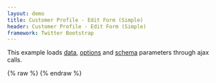 ```yaml
---
layout: demo
title: Customer Profile - Edit Form (Simple)
header: Customer Profile - Edit Form (Simple)
framework: Twitter Bootstrap
---
```


This example loads <a href="data.json" target="_source">data</a>, <a href="simple-options.json" target="_source">options</a> and <a href="schema.json" target="_source">schema</a> parameters through ajax calls.
<div id="field1"> </div>
{% raw %}
<script type="text/javascript" id="field1-script">
    $("#field1").alpaca({
        "dataSource": "./data.json",
        "optionsSource": "./simple-options.json",
        "schemaSource": "./schema.json",
        "view": {
            "parent": "bootstrap-edit",
            "displayReadonly": false
        }
    });
</script>
{% endraw %}